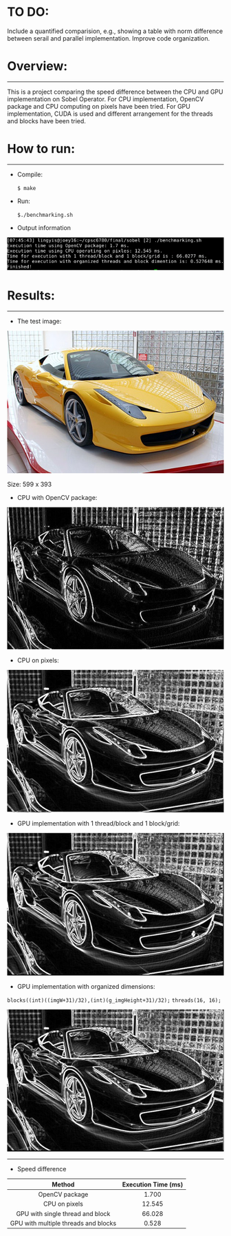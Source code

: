[//]: # (Image References)

[image1]: ./outputs/cpu.jpg
[image2]: ./outputs/gpu1.jpg
[image3]: ./outputs/gpu2.jpg
[image4]: ./outputs/opencv.jpg
[image5]: ./test01.jpg
[image6]: ./outputs/screenshotResults.png

# TO DO:

 Include a quantified comparision, e.g., showing a table with norm difference between serail and parallel implementation. Improve code organization.

# Overview:
---
This is a project comparing the speed difference between the CPU and GPU implementation on Sobel Operator. For CPU implementation, OpenCV package and CPU computing on pixels have been tried. For GPU implementation, CUDA is used and different arrangement for the threads and blocks have been tried.

# How to run:
---

* Compile:

	`$ make`

* Run:

	`$./benchmarking.sh`

* Output information

![alt text][image6]

# Results:
---
* The test image: 

![alt text][image5]

Size: 599 x 393

* CPU with OpenCV package:

![alt text][image4]

* CPU on pixels:

![alt text][image1]

* GPU implementation with 1 thread/block and 1 block/grid:

![alt text][image2]

* GPU implementation with organized dimensions:

`blocks((int)((imgW+31)/32),(int)(g_imgHeight+31)/32);`
`threads(16, 16);`

![alt text][image3]

----

* Speed difference

| Method       		|     Execution Time (ms)	       | 
|:---------------------:|:---------------------------------------------:| 
| OpenCV package        | 1.700   							| 
| CPU on pixels	| 12.545	|
| GPU with single thread and block | 66.028 		|
| GPU with multiple threads and blocks | 0.528		|

